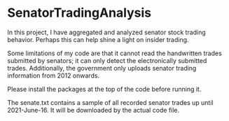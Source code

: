 # SenatorTradingAnalysis
In this project, I have aggregated and analyzed senator stock trading behavior. Perhaps this can help shine a light on insider trading. 

Some limitations of my code are that it cannot read the handwritten trades submitted by senators; it can only detect the electronically submitted trades. Additionally, the government only uploads senator trading information from 2012 onwards. 

Please install the packages at the top of the code before running it. 

The senate.txt contains a sample of all recorded senator trades up until 2021-June-16. It will be downloaded by the actual code file. 

